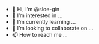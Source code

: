 - 👋 Hi, I’m @sloe-gin
- 👀 I’m interested in ...
- 🌱 I’m currently learning ...
- 💞️ I’m looking to collaborate on ...
- 📫 How to reach me ...

<!---
sloe-gin/sloe-gin is a ✨ special ✨ repository because its `README.md` (this file) appears on your GitHub profile.
You can click the Preview link to take a look at your changes.
--->
